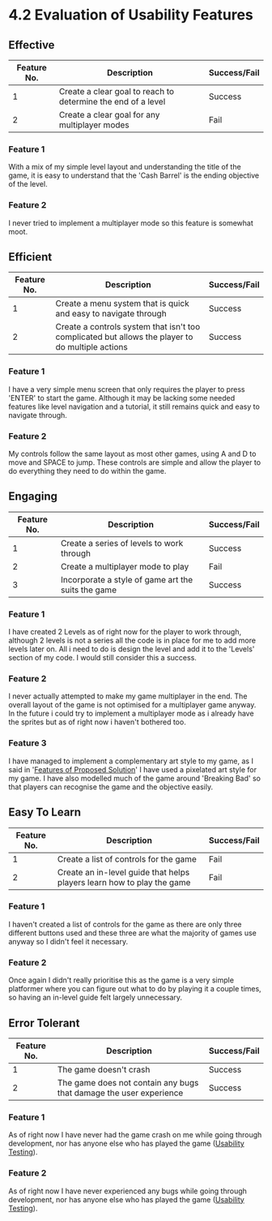 # 4.2 Evaluation of Usability Features

## Effective

| Feature No. | Description                                                  | Success/Fail |
| ----------- | ------------------------------------------------------------ | ------------ |
| 1           | Create a clear goal to reach to determine the end of a level | Success      |
| 2           | Create a clear goal for any multiplayer modes                | Fail         |

### Feature 1

With a mix of my simple level layout and understanding the title of the game, it is easy to understand that the 'Cash Barrel' is the ending objective of the level.

### Feature 2&#x20;

I never tried to implement a multiplayer mode so this feature is somewhat moot.

## Efficient

| Feature No. | Description                                                                                      | Success/Fail |
| ----------- | ------------------------------------------------------------------------------------------------ | ------------ |
| 1           | Create a menu system that is quick and easy to navigate through                                  | Success      |
| 2           | Create a controls system that isn't too complicated but allows the player to do multiple actions | Success      |

### Feature 1

I have a very simple menu screen that only requires the player to press 'ENTER' to start the game. Although it may be lacking some needed features like level navigation and a tutorial, it still remains quick and easy to navigate through.

### Feature 2

My controls follow the same layout as most other games, using A and D to move and SPACE to jump. These controls are simple and allow the player to do everything they need to do within the game.

## Engaging

| Feature No. | Description                                        | Success/Fail |
| ----------- | -------------------------------------------------- | ------------ |
| 1           | Create a series of levels to work through          | Success      |
| 2           | Create a multiplayer mode to play                  | Fail         |
| 3           | Incorporate a style of game art the suits the game | Success      |

### Feature 1

I have created 2 Levels as of right now for the player to work through, although 2 levels is not a series all the code is in place for me to add more levels later on. All i need to do is design the level and add it to the 'Levels' section of my code. I would still consider this a success.

### Feature 2

I never actually attempted to make my game multiplayer in the end. The overall layout of the game is not optimised for a multiplayer game anyway. In the future i could try to implement a multiplayer mode as i already have the sprites but as of right now i haven't bothered too.

### Feature 3

I have managed to implement a complementary art style to my game, as I said in '[Features of Proposed Solution](../1-analysis/1.4a-features-of-the-proposed-solution.md)' I have used a pixelated art style for my game. I have also modelled much of the game around 'Breaking Bad' so that players can recognise the game and the objective easily.

## Easy To Learn

| Feature No. | Description                                                            | Success/Fail |
| ----------- | ---------------------------------------------------------------------- | ------------ |
| 1           | Create a list of controls for the game                                 | Fail         |
| 2           | Create an in-level guide that helps players learn how to play the game | Fail         |

### Feature 1

I haven't created a list of controls for the game as there are only three different buttons used and these three are what the majority of games use anyway so I didn't feel it necessary.

### Feature 2

Once again I didn't really prioritise this as the game is a very simple platformer where you can figure out what to do by playing it a couple times, so having an in-level guide felt largely unnecessary.

## Error Tolerant

| Feature No. | Description                                                        | Success/Fail |
| ----------- | ------------------------------------------------------------------ | ------------ |
| 1           | The game doesn't crash                                             | Success      |
| 2           | The game does not contain any bugs that damage the user experience | Success      |

### Feature 1

As of right now I have never had the game crash on me while going through development, nor has anyone else who has played the game ([Usability Testing](../3-testing/3.2-usability-testing.md)).

### Feature 2&#x20;

As of right now I have never experienced any bugs while going through development, nor has anyone else who has played the game ([Usability Testing](../3-testing/3.2-usability-testing.md)).
